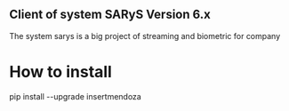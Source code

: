 ## Client of system SARyS Version 6.x

The system sarys is a big project of streaming and biometric for company 

# How to install

pip install --upgrade  insertmendoza

```
    
```